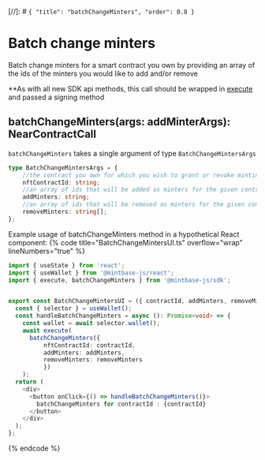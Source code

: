[//]: # `{ "title": "batchChangeMinters", "order": 0.8 }`

# Batch change minters

Batch change minters for a smart contract you own by providing an array of the ids of the minters you would like to add and/or remove

**As with all new SDK api methods, this call should be wrapped in [execute](../#execute) and passed a signing method

## batchChangeMinters(args: addMinterArgs): NearContractCall

`batchChangeMinters` takes a single argument of type `BatchChangeMintersArgs`

```typescript
type BatchChangeMintersArgs = {
    //the contract you own for which you wish to grant or revoke minting access
    nftContractId: string;
    //an array of ids that will be added as minters for the given contractId, if nothing is provided no minters will be added
    addMinters: string;
    //an array of ids that will be removed as minters for the given contractId, if nothing is provided no minters will be added
    removeMinters: string[];
};
```

Example usage of batchChangeMinters method in a hypothetical React component:
{% code title="BatchChangeMintersUI.ts" overflow="wrap" lineNumbers="true" %}

```typescript
import { useState } from 'react';
import { useWallet } from '@mintbase-js/react';
import { execute, batchChangeMinters } from '@mintbase-js/sdk';


export const BatchChangeMintersUI = ({ contractId, addMinters, removeMinters }: any) => {
  const { selector } = useWallet();
  const handleBatchChangeMinters = async (): Promise<void> => {
    const wallet = await selector.wallet();
    await execute(
      batchChangeMinters({ 
          nftContractId: contractId,
          addMinters: addMinters, 
          removeMinters: removeMinters 
          })
    );
  return (
    <div>
      <button onClick={() => handleBatchChangeMinters()}>
        batchChangeMinters for contractId : {contractId}
      </button>
    </div>
  );
};
```
{% endcode %}